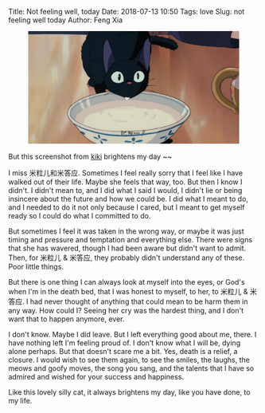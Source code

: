 Title: Not feeling well, today
Date: 2018-07-13 10:50
Tags: love
Slug: not feeling well today
Author: Feng Xia

<figure class="col s12">
  <img src="images/kiki.png"/>
</figure>

But this screenshot from [kiki][1] brightens my day ~~

I miss 米粒儿和米答应. Sometimes I feel really sorry that I feel like
I have walked out of their life. Maybe she feels that way, too. But
then I know I didn't. I didn't mean to, and I did what I said I would,
I didn't lie or being insincere about the future and how we could
be. I did what I meant to do, and I needed to do it not only because I
cared, but I meant to get myself ready so I could do what I committed
to do.

But sometimes I feel it was taken in the wrong way, or maybe it was
just timing and pressure and temptation and everything else. There
were signs that she has wavered, though I had been aware but didn't
want to admit. Then, for 米粒儿 & 米答应, they probably didn't
understand any of these. Poor little things.

But there is one thing I can always look at myself into the eyes, or
God's when I'm in the death bed, that I was honest to myself, to her,
to 米粒儿 & 米答应. I had never thought of anything that could mean to
be harm them in any way. How could I? Seeing her cry was the hardest
thing, and I don't want that to happen anymore, ever. 

I don't know. Maybe I did leave. But I left everything good about me,
there. I have nothing left I'm feeling proud of. I don't know what I
will be, dying alone perhaps. But that doesn't scare me a bit. Yes,
death is a relief, a closure. I would wish to see them again, to see
the smiles, the laughs, the meows and goofy moves, the song you sang,
and the talents that I have so admired and wished for your success and
happiness.

Like this lovely silly cat, it always brightens my day, like you have
done, to my life.

[1]: https://en.wikipedia.org/wiki/Kiki%27s_Delivery_Service
